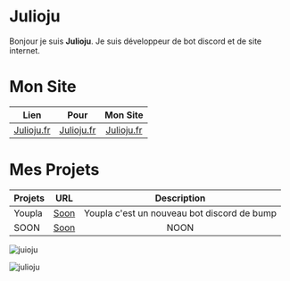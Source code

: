 # Julioju
Bonjour je suis **Julioju**.
Je suis développeur de bot discord et de site internet.


# Mon Site
|Lien      | Pour           | Mon Site |
| ------------- |:-------------:|:--------------:|
| [Julioju.fr](https://julioju.fr)  |  [Julioju.fr](https://julioju.fr)  |  [Julioju.fr](https://julioju.fr)  |

# Mes Projets
| Projets        | URL           | Description |
| ------------- |:-------------:|:--------------:|
| Youpla      | [Soon](https://graphicoum.xyz) | Youpla c'est un nouveau bot discord de bump |
| SOON      | [Soon](https://graphicoum.xyz) | NOON |

![juioju](https://github-readme-stats.vercel.app/api?username=julioju1015&show_icons=true&theme=tokyonight&hide=["issues"])

![julioju](https://github-readme-stats.vercel.app/api/top-langs?username=tovade&show_icons=true&theme=tokyonight&layout=compact)
